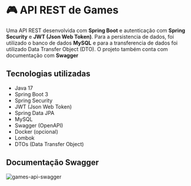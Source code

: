# 🎮 API REST de Games

Uma API REST desenvolvida com **Spring Boot** e autenticação com **Spring Security** e **JWT (Json Web Token)**.
Para a persistencia de dados, foi utilizado o banco de dados **MySQL** 
e para a transferencia de dados foi utilizado Data Transfer Object (DTO). O projeto também conta com documentação com **Swagger** 

## Tecnologias utilizadas

- Java 17
- Spring Boot 3
- Spring Security
- JWT (Json Web Token)
- Spring Data JPA
- MySQL
- Swagger (OpenAPI)
- Docker (opcional)
- Lombok
- DTOs (Data Transfer Object)

## Documentação Swagger

![games-api-swagger](https://github.com/user-attachments/assets/a9c7ffc7-a8d1-4a98-a7da-3d01e54930df)


